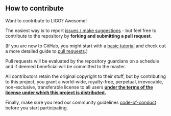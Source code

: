 ## How to contribute
Want to contribute to LIGO? Awesome!

The easiest way is to report [issues / make suggestions](//issues) - but feel free to contribute to the repository by **forking and submitting a pull request**.

(If you are new to GitHub, you might start with a [basic tutorial](https://help.github.com/articles/set-up-git) and  check out a more detailed guide to [pull requests](https://help.github.com/articles/using-pull-requests/).)

Pull requests will be evaluated by the repository guardians on a schedule and if deemed beneficial will be committed to the master.

All contributors retain the original copyright to their stuff, but by contributing to this project, you grant a world-wide, royalty-free, perpetual, irrevocable, non-exclusive, transferable license to all users [**under the terms of the license under which this project is distributed.**](//License)

Finally, make sure you read our community guidelines [code-of-conduct](//CODE_OF_CONDUCT.md) before you start participating.
